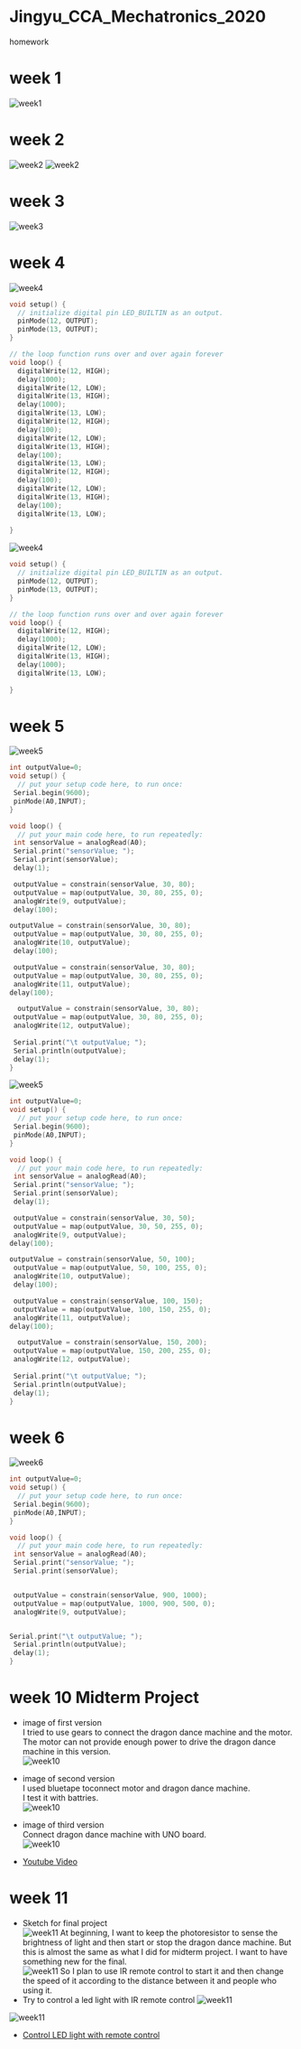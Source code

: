 # Jingyu_CCA_Mechatronics_2020
homework

# week 1
![week1](/image/Week_1_01.png)
# week 2
![week2](/image/Week_2_04.gif)
![week2](/image/Week_2_05.gif)
# week 3
![week3](/image/IMG_1525_4.gif)
# week 4
![week4](/image/led1.gif)
```cpp
void setup() {
  // initialize digital pin LED_BUILTIN as an output.
  pinMode(12, OUTPUT);
  pinMode(13, OUTPUT);
}

// the loop function runs over and over again forever
void loop() {
  digitalWrite(12, HIGH);   
  delay(1000);
  digitalWrite(12, LOW);   
  digitalWrite(13, HIGH);    
  delay(1000);
  digitalWrite(13, LOW);   
  digitalWrite(12, HIGH);   
  delay(100);
  digitalWrite(12, LOW);
  digitalWrite(13, HIGH);    
  delay(100);
  digitalWrite(13, LOW); 
  digitalWrite(12, HIGH);   
  delay(100);
  digitalWrite(12, LOW); 
  digitalWrite(13, HIGH);    
  delay(100);
  digitalWrite(13, LOW);
       
}
```
![week4](/image/led2.gif)
```cpp 
void setup() {
  // initialize digital pin LED_BUILTIN as an output.
  pinMode(12, OUTPUT);
  pinMode(13, OUTPUT);
}

// the loop function runs over and over again forever
void loop() {
  digitalWrite(12, HIGH);   
  delay(1000);
  digitalWrite(12, LOW);    
  digitalWrite(13, HIGH);    
  delay(1000);
  digitalWrite(13, LOW);   
       
}
```
# week 5
![week5](/image/sensor_led.gif)
```cpp
int outputValue=0;
void setup() {
  // put your setup code here, to run once:
 Serial.begin(9600);
 pinMode(A0,INPUT);
}

void loop() {
  // put your main code here, to run repeatedly:
 int sensorValue = analogRead(A0);
 Serial.print("sensorValue; ");
 Serial.print(sensorValue);
 delay(1);

 outputValue = constrain(sensorValue, 30, 80);
 outputValue = map(outputValue, 30, 80, 255, 0);
 analogWrite(9, outputValue);
 delay(100);

outputValue = constrain(sensorValue, 30, 80);
 outputValue = map(outputValue, 30, 80, 255, 0);
 analogWrite(10, outputValue);
 delay(100);

 outputValue = constrain(sensorValue, 30, 80);
 outputValue = map(outputValue, 30, 80, 255, 0);
 analogWrite(11, outputValue);
delay(100);

  outputValue = constrain(sensorValue, 30, 80);
 outputValue = map(outputValue, 30, 80, 255, 0);
 analogWrite(12, outputValue);
 
 Serial.print("\t outputValue; ");
 Serial.println(outputValue);
 delay(1);
}
```
![week5](/image/sensor_led2.gif)
```cpp
int outputValue=0;
void setup() {
  // put your setup code here, to run once:
 Serial.begin(9600);
 pinMode(A0,INPUT);
}

void loop() {
  // put your main code here, to run repeatedly:
 int sensorValue = analogRead(A0);
 Serial.print("sensorValue; ");
 Serial.print(sensorValue);
 delay(1);

 outputValue = constrain(sensorValue, 30, 50);
 outputValue = map(outputValue, 30, 50, 255, 0);
 analogWrite(9, outputValue);
delay(100);

outputValue = constrain(sensorValue, 50, 100);
 outputValue = map(outputValue, 50, 100, 255, 0);
 analogWrite(10, outputValue);
 delay(100);

 outputValue = constrain(sensorValue, 100, 150);
 outputValue = map(outputValue, 100, 150, 255, 0);
 analogWrite(11, outputValue);
delay(100);

  outputValue = constrain(sensorValue, 150, 200);
 outputValue = map(outputValue, 150, 200, 255, 0);
 analogWrite(12, outputValue);
 
 Serial.print("\t outputValue; ");
 Serial.println(outputValue);
 delay(1);
}
```

# week 6
![week6](/image/sensor_motor2.gif)
```cpp
int outputValue=0;
void setup() {
  // put your setup code here, to run once:
 Serial.begin(9600);
 pinMode(A0,INPUT);
}

void loop() {
  // put your main code here, to run repeatedly:
 int sensorValue = analogRead(A0);
 Serial.print("sensorValue; ");
 Serial.print(sensorValue);


 outputValue = constrain(sensorValue, 900, 1000);
 outputValue = map(outputValue, 1000, 900, 500, 0);
 analogWrite(9, outputValue);


Serial.print("\t outputValue; ");
 Serial.println(outputValue);
 delay(1);
}
```

# week 10 Midterm Project
- image of first version  
I tried to use gears to connect the dragon dance machine and the motor.  
The motor can not provide enough power to drive the dragon dance machine in this version.  
![week10](/image/IMG_1683.jpg)

- image of second version  
I used bluetape toconnect motor and dragon dance machine.  
I test it with battries.  
![week10](/image/test1.gif)

- image of third version  
Connect dragon dance machine with UNO board.  
![week10](/image/test2.gif)

- [Youtube Video](https://www.youtube.com/watch?v=KcEAxE8rQ0Y)

# week 11
- Sketch for final project  
![week11](/final//Week1/IMG_0242.PNG)
At beginning, I want to keep the photoresistor to sense the brightness of light and then start or stop the dragon dance machine. But this is almost the same as what I did for midterm project. I want to have something new for the final.  
![week11](/final//Week1/IMG_0241.PNG)
So I plan to use IR remote control to start it and then change the speed of it according to the distance between it and people who using it.  
- Try to control a led light with IR remote control
![week11](/final//Week2/IMG_1791.jpeg)

![week11](/final//Week2/IMG_1792.jpeg)

- [Control LED light with remote control](https://youtu.be/T26Hd_U4Uo4)
